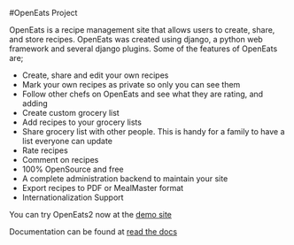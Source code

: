#OpenEats Project

OpenEats is a recipe management site that allows users to create, share, and store recipes.  OpenEats was created using django, a python web framework
and several django plugins.  Some of the features of OpenEats are;

* Create, share and edit your own recipes
* Mark your own recipes as private so only you can see them
* Follow other chefs on OpenEats and see what they are rating, and adding
* Create custom grocery list
* Add recipes to your grocery lists
* Share grocery list with other people.  This is handy for a family to have a list everyone can update
* Rate recipes
* Comment on recipes
* 100% OpenSource and free
* A complete administration backend to maintain your site
* Export recipes to PDF or MealMaster format
* Internationalization Support

You can try OpenEats2 now at the [demo site](http://new.openeats.org)

Documentation can be found at [read the docs](http://openeats2.readthedocs.org/)

